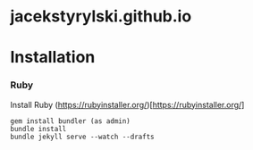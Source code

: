 # jacekstyrylski.github.io

# Installation

### Ruby
Install Ruby (https://rubyinstaller.org/)[https://rubyinstaller.org/]

```
gem install bundler (as admin)
bundle install
bundle jekyll serve --watch --drafts
```
